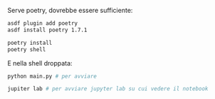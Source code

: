 

Serve poetry, dovrebbe essere sufficiente:

```bash
asdf plugin add poetry
asdf install poetry 1.7.1

poetry install
poetry shell
```

E nella shell droppata:

```bash
python main.py # per avviare 

jupiter lab # per avviare jupyter lab su cui vedere il notebook
```